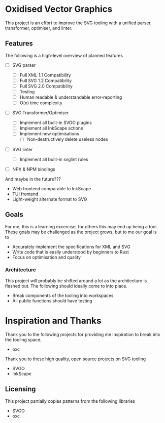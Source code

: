 # Oxidised Vector Graphics

This project is an effort to improve the SVG tooling with a unified parser, transformer, optimiser, and linter.

## Features

The following is a high-level overview of planned features

- [ ] SVG parser

  - [ ] Full XML 1.1 Compatibility
  - [ ] Full SVG 1.2 Compatibility
  - [ ] Full SVG 2.0 Compatibility
  - [ ] Testing
  - [ ] Human readable & understandable error-reporting
  - [ ] O(n) time complexity

- [ ] SVG Transformer/Optimiser

  - [ ] Implement all built-in SVGO plugins
  - [ ] Implement all InkScape actions
  - [ ] Implement new optimisations
    - [ ] Non-destructively delete useless nodes

- [ ] SVG linter

  - [ ] Implement all built-in svglint rules

- [ ] NPX & NPM bindings

And maybe in the future???

- Web frontend comparable to InkScape
- TUI frontend
- Light-weight alternate format to SVG

## Goals

For me, this is a learning excercise, for others this may end up being a tool. These goals may be challenged as the project grows, but to me our goal is to

- Accurately implement the specifications for XML and SVG
- Write code that is easily understood by beginners to Rust
- Focus on optimisation and quality

### Architecture

This project will probably be shifted around a lot as the architecture is fleshed out. The following should ideally come to into place.

- Break components of the tooling into workspaces
- All public functions should have testing

# Inspiration and Thanks

Thank you to the following projects for providing me inspiration to break into the tooling space.

- oxc

Thank you to these high quality, open source projects on SVG tooling

- SVGO
- InkScape

## Licensing

This project partially copies patterns from the following libraries

- SVGO
- oxc
